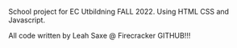 School project for EC Utbildning FALL 2022. Using HTML CSS and Javascript.

All code written by Leah Saxe @ Firecracker GITHUB!!!

